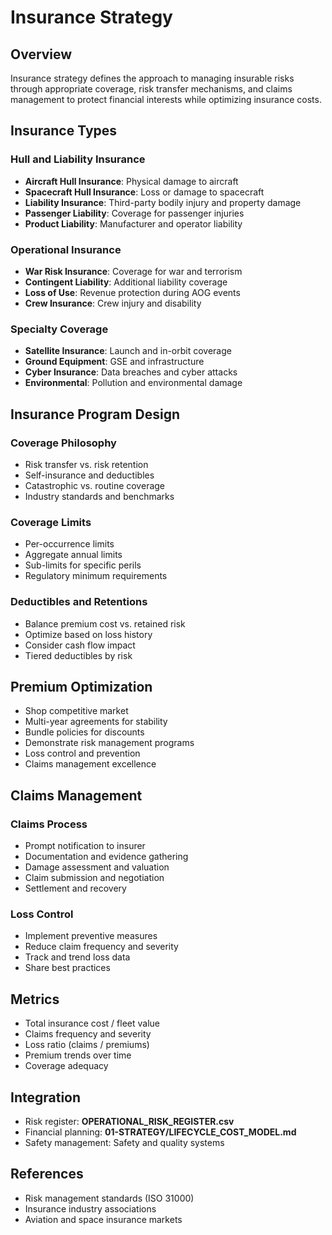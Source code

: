 # Insurance Strategy

## Overview

Insurance strategy defines the approach to managing insurable risks through appropriate coverage, risk transfer mechanisms, and claims management to protect financial interests while optimizing insurance costs.

## Insurance Types

### Hull and Liability Insurance
- **Aircraft Hull Insurance**: Physical damage to aircraft
- **Spacecraft Hull Insurance**: Loss or damage to spacecraft
- **Liability Insurance**: Third-party bodily injury and property damage
- **Passenger Liability**: Coverage for passenger injuries
- **Product Liability**: Manufacturer and operator liability

### Operational Insurance
- **War Risk Insurance**: Coverage for war and terrorism
- **Contingent Liability**: Additional liability coverage
- **Loss of Use**: Revenue protection during AOG events
- **Crew Insurance**: Crew injury and disability

### Specialty Coverage
- **Satellite Insurance**: Launch and in-orbit coverage
- **Ground Equipment**: GSE and infrastructure
- **Cyber Insurance**: Data breaches and cyber attacks
- **Environmental**: Pollution and environmental damage

## Insurance Program Design

### Coverage Philosophy
- Risk transfer vs. risk retention
- Self-insurance and deductibles
- Catastrophic vs. routine coverage
- Industry standards and benchmarks

### Coverage Limits
- Per-occurrence limits
- Aggregate annual limits
- Sub-limits for specific perils
- Regulatory minimum requirements

### Deductibles and Retentions
- Balance premium cost vs. retained risk
- Optimize based on loss history
- Consider cash flow impact
- Tiered deductibles by risk

## Premium Optimization

- Shop competitive market
- Multi-year agreements for stability
- Bundle policies for discounts
- Demonstrate risk management programs
- Loss control and prevention
- Claims management excellence

## Claims Management

### Claims Process
- Prompt notification to insurer
- Documentation and evidence gathering
- Damage assessment and valuation
- Claim submission and negotiation
- Settlement and recovery

### Loss Control
- Implement preventive measures
- Reduce claim frequency and severity
- Track and trend loss data
- Share best practices

## Metrics

- Total insurance cost / fleet value
- Claims frequency and severity
- Loss ratio (claims / premiums)
- Premium trends over time
- Coverage adequacy

## Integration

- Risk register: **OPERATIONAL_RISK_REGISTER.csv**
- Financial planning: **01-STRATEGY/LIFECYCLE_COST_MODEL.md**
- Safety management: Safety and quality systems

## References

- Risk management standards (ISO 31000)
- Insurance industry associations
- Aviation and space insurance markets
